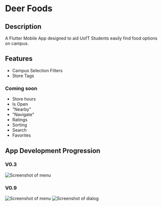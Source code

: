 # Deer Foods
## Description
A Flutter Mobile App designed to aid UofT Students easily find food options on campus.
## Features
- Campus Selection Filters
- Store Tags

### Coming soon
- Store hours
- Is Open
- "Nearby"
- "Navigate"
- Ratings
- Sorting
- Search
- Favorites 


## App Development Progression
### V0.3

![Screenshot of menu](DevLog/2019-02-08.png=250x250 "Main Menu")

### V0.9 
![Screenshot of menu](DevLog/2019-02-22one.png=250x250 "Main Menu")
![Screenshot of dialog](DevLog/2019-02-22two.png=250x250 "Main Menu")
